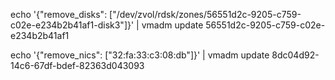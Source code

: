 echo '{"remove_disks": ["/dev/zvol/rdsk/zones/56551d2c-9205-c759-c02e-e234b2b41af1-disk3"]}' | vmadm update 56551d2c-9205-c759-c02e-e234b2b41af1

echo '{"remove_nics": ["32:fa:33:c3:08:db"]}' | vmadm update 8dc04d92-14c6-67df-bdef-82363d043093
